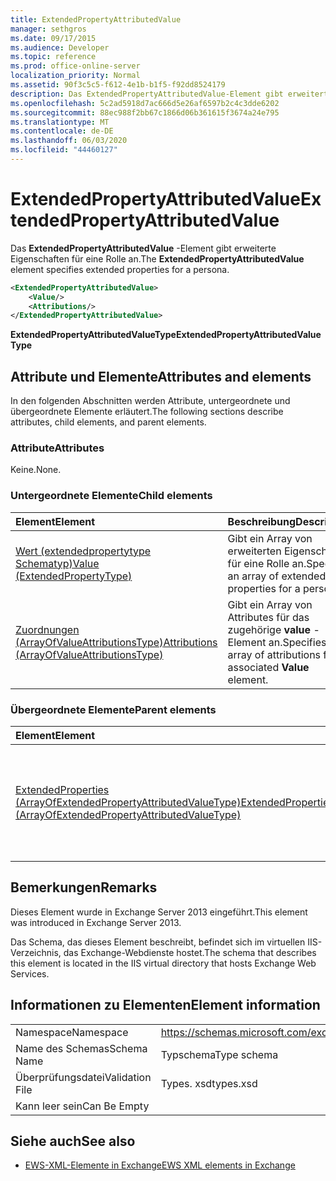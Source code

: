 ```yaml
---
title: ExtendedPropertyAttributedValue
manager: sethgros
ms.date: 09/17/2015
ms.audience: Developer
ms.topic: reference
ms.prod: office-online-server
localization_priority: Normal
ms.assetid: 90f3c5c5-f612-4e1b-b1f5-f92dd8524179
description: Das ExtendedPropertyAttributedValue-Element gibt erweiterte Eigenschaften für eine Rolle an.
ms.openlocfilehash: 5c2ad5918d7ac666d5e26af6597b2c4c3dde6202
ms.sourcegitcommit: 88ec988f2bb67c1866d06b361615f3674a24e795
ms.translationtype: MT
ms.contentlocale: de-DE
ms.lasthandoff: 06/03/2020
ms.locfileid: "44460127"
---
```

# <a name="extendedpropertyattributedvalue"></a><span data-ttu-id="53b6f-103">ExtendedPropertyAttributedValue</span><span class="sxs-lookup"><span data-stu-id="53b6f-103">ExtendedPropertyAttributedValue</span></span>

<span data-ttu-id="53b6f-104">Das **ExtendedPropertyAttributedValue** -Element gibt erweiterte Eigenschaften für eine Rolle an.</span><span class="sxs-lookup"><span data-stu-id="53b6f-104">The **ExtendedPropertyAttributedValue** element specifies extended properties for a persona.</span></span> 
  
```XML
<ExtendedPropertyAttributedValue>
    <Value/>
    <Attributions/>
</ExtendedPropertyAttributedValue>
```

 <span data-ttu-id="53b6f-105">**ExtendedPropertyAttributedValueType**</span><span class="sxs-lookup"><span data-stu-id="53b6f-105">**ExtendedPropertyAttributedValueType**</span></span>
## <a name="attributes-and-elements"></a><span data-ttu-id="53b6f-106">Attribute und Elemente</span><span class="sxs-lookup"><span data-stu-id="53b6f-106">Attributes and elements</span></span>

<span data-ttu-id="53b6f-107">In den folgenden Abschnitten werden Attribute, untergeordnete und übergeordnete Elemente erläutert.</span><span class="sxs-lookup"><span data-stu-id="53b6f-107">The following sections describe attributes, child elements, and parent elements.</span></span>
  
### <a name="attributes"></a><span data-ttu-id="53b6f-108">Attribute</span><span class="sxs-lookup"><span data-stu-id="53b6f-108">Attributes</span></span>

<span data-ttu-id="53b6f-109">Keine.</span><span class="sxs-lookup"><span data-stu-id="53b6f-109">None.</span></span>
  
### <a name="child-elements"></a><span data-ttu-id="53b6f-110">Untergeordnete Elemente</span><span class="sxs-lookup"><span data-stu-id="53b6f-110">Child elements</span></span>

|<span data-ttu-id="53b6f-111">**Element**</span><span class="sxs-lookup"><span data-stu-id="53b6f-111">**Element**</span></span>|<span data-ttu-id="53b6f-112">**Beschreibung**</span><span class="sxs-lookup"><span data-stu-id="53b6f-112">**Description**</span></span>|
|:-----|:-----|
|[<span data-ttu-id="53b6f-113">Wert (extendedpropertytype Schematyp)</span><span class="sxs-lookup"><span data-stu-id="53b6f-113">Value (ExtendedPropertyType)</span></span>](value-extendedpropertytype.md) <br/> |<span data-ttu-id="53b6f-114">Gibt ein Array von erweiterten Eigenschaften für eine Rolle an.</span><span class="sxs-lookup"><span data-stu-id="53b6f-114">Specifies an array of extended properties for a persona.</span></span>  <br/> |
|[<span data-ttu-id="53b6f-115">Zuordnungen (ArrayOfValueAttributionsType)</span><span class="sxs-lookup"><span data-stu-id="53b6f-115">Attributions (ArrayOfValueAttributionsType)</span></span>](attributions-arrayofvalueattributionstype.md) <br/> |<span data-ttu-id="53b6f-116">Gibt ein Array von Attributes für das zugehörige **value** -Element an.</span><span class="sxs-lookup"><span data-stu-id="53b6f-116">Specifies an array of attributions for its associated **Value** element.</span></span>  <br/> |
   
### <a name="parent-elements"></a><span data-ttu-id="53b6f-117">Übergeordnete Elemente</span><span class="sxs-lookup"><span data-stu-id="53b6f-117">Parent elements</span></span>

|<span data-ttu-id="53b6f-118">**Element**</span><span class="sxs-lookup"><span data-stu-id="53b6f-118">**Element**</span></span>|<span data-ttu-id="53b6f-119">**Beschreibung**</span><span class="sxs-lookup"><span data-stu-id="53b6f-119">**Description**</span></span>|
|:-----|:-----|
|[<span data-ttu-id="53b6f-120">ExtendedProperties (ArrayOfExtendedPropertyAttributedValueType)</span><span class="sxs-lookup"><span data-stu-id="53b6f-120">ExtendedProperties (ArrayOfExtendedPropertyAttributedValueType)</span></span>](extendedproperties-arrayofextendedpropertyattributedvaluetype.md) <br/> |<span data-ttu-id="53b6f-121">Enthält die erweiterten Eigenschaften, die für einheitliche Kontaktspeicher Vorgänge verwendet werden.</span><span class="sxs-lookup"><span data-stu-id="53b6f-121">Contains the extended properties used for Unified Contact Store operations.</span></span>  <br/> |
   
## <a name="remarks"></a><span data-ttu-id="53b6f-122">Bemerkungen</span><span class="sxs-lookup"><span data-stu-id="53b6f-122">Remarks</span></span>

<span data-ttu-id="53b6f-123">Dieses Element wurde in Exchange Server 2013 eingeführt.</span><span class="sxs-lookup"><span data-stu-id="53b6f-123">This element was introduced in Exchange Server 2013.</span></span>
  
<span data-ttu-id="53b6f-124">Das Schema, das dieses Element beschreibt, befindet sich im virtuellen IIS-Verzeichnis, das Exchange-Webdienste hostet.</span><span class="sxs-lookup"><span data-stu-id="53b6f-124">The schema that describes this element is located in the IIS virtual directory that hosts Exchange Web Services.</span></span>
  
## <a name="element-information"></a><span data-ttu-id="53b6f-125">Informationen zu Elementen</span><span class="sxs-lookup"><span data-stu-id="53b6f-125">Element information</span></span>

|||
|:-----|:-----|
|<span data-ttu-id="53b6f-126">Namespace</span><span class="sxs-lookup"><span data-stu-id="53b6f-126">Namespace</span></span>  <br/> |https://schemas.microsoft.com/exchange/services/2006/types  <br/> |
|<span data-ttu-id="53b6f-127">Name des Schemas</span><span class="sxs-lookup"><span data-stu-id="53b6f-127">Schema Name</span></span>  <br/> |<span data-ttu-id="53b6f-128">Typschema</span><span class="sxs-lookup"><span data-stu-id="53b6f-128">Type schema</span></span>  <br/> |
|<span data-ttu-id="53b6f-129">Überprüfungsdatei</span><span class="sxs-lookup"><span data-stu-id="53b6f-129">Validation File</span></span>  <br/> |<span data-ttu-id="53b6f-130">Types. xsd</span><span class="sxs-lookup"><span data-stu-id="53b6f-130">types.xsd</span></span>  <br/> |
|<span data-ttu-id="53b6f-131">Kann leer sein</span><span class="sxs-lookup"><span data-stu-id="53b6f-131">Can Be Empty</span></span>  <br/> ||
   
## <a name="see-also"></a><span data-ttu-id="53b6f-132">Siehe auch</span><span class="sxs-lookup"><span data-stu-id="53b6f-132">See also</span></span>



- [<span data-ttu-id="53b6f-133">EWS-XML-Elemente in Exchange</span><span class="sxs-lookup"><span data-stu-id="53b6f-133">EWS XML elements in Exchange</span></span>](ews-xml-elements-in-exchange.md)

